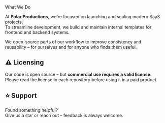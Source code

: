 What We Do

At **Polar Productions**, we're focused on launching and scaling modern SaaS projects.  
To streamline development, we build and maintain internal templates for frontend and backend systems.

We open-source parts of our workflow to improve consistency and reusability – for ourselves and for anyone who finds them useful.

## ⚠️ Licensing

Our code is open source – but **commercial use requires a valid license**.  
Please read the license in each repository before using it in a paid product.

## ⭐️ Support

Found something helpful?  
Give us a star or reach out – feedback is always welcome.
